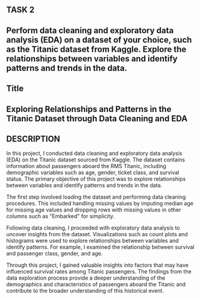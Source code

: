 TASK 2
---------------------------------------------------------------------------------------------------------------------------------------------------------------------------------------------------------------------------------------------------------------------------------
Perform data cleaning and exploratory data analysis (EDA) on a dataset of your choice, such as the Titanic dataset from Kaggle. Explore the relationships between variables and identify patterns and trends in the data.
---------------------------------------------------------------------------------------------------------------------------------------------------------------------------------------------------------------------------------------------------------------------------------
Title
---------------------------------------------------------------------------------------------------------------------------------------------------------------------------------------------------------------------------------------------------------------------------------
Exploring Relationships and Patterns in the Titanic Dataset through Data Cleaning and EDA
 -------------------------------------------------------------------------------------------------------------------------------------------------------------------------------------------------------------------------------------------------------------------------------
DESCRIPTION
---------------------------------------------------------------------------------------------------------------------------------------------------------------------------------------------------------------------------------------------------------------------------------
In this project, I conducted data cleaning and exploratory data analysis (EDA) on the Titanic dataset sourced from Kaggle. The dataset contains information about passengers aboard the RMS Titanic, including demographic variables such as age, gender, ticket class, and survival status. The primary objective of this project was to explore relationships between variables and identify patterns and trends in the data.

The first step involved loading the dataset and performing data cleaning procedures. This included handling missing values by imputing median age for missing age values and dropping rows with missing values in other columns such as "Embarked" for simplicity.

Following data cleaning, I proceeded with exploratory data analysis to uncover insights from the dataset. Visualizations such as count plots and histograms were used to explore relationships between variables and identify patterns. For example, I examined the relationship between survival and passenger class, gender, and age.

Through this project, I gained valuable insights into factors that may have influenced survival rates among Titanic passengers. The findings from the data exploration process provide a deeper understanding of the demographics and characteristics of passengers aboard the Titanic and contribute to the broader understanding of this historical event.

